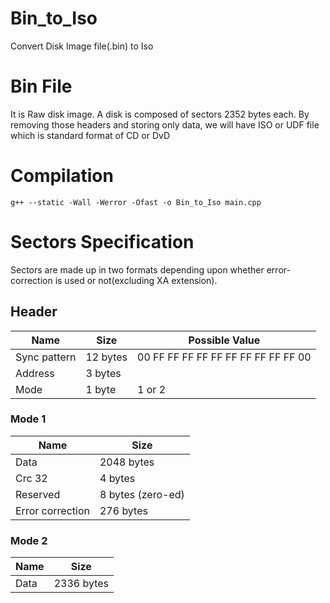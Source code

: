 # Bin_to_Iso
Convert Disk Image file(.bin) to Iso

# Bin File
It is Raw disk image. A disk is composed of sectors 2352 bytes each. By removing those headers and storing only data, we will have ISO or UDF file which is standard format of CD or DvD

# Compilation
`g++ --static -Wall -Werror -Ofast -o Bin_to_Iso main.cpp`

# Sectors Specification
Sectors are made up in two formats depending upon whether error-correction is used or not(excluding XA extension).

## Header

| Name | Size | Possible Value |
|------|------|-----------------|
| Sync pattern | 12 bytes | 00 FF FF FF FF FF FF FF FF FF FF 00 |
| Address | 3 bytes | |
| Mode | 1 byte | 1 or 2 |

### Mode 1

| Name | Size |
|------|------|
| Data | 2048 bytes |
| Crc 32 | 4 bytes |
| Reserved | 8 bytes (zero-ed) |
| Error correction | 276 bytes |

### Mode 2

| Name | Size |
|------|------|
| Data | 2336 bytes |
